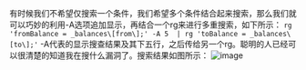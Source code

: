 有时候我们不希望仅搜索一个条件，我们希望多个条件结合起来搜索，那么我们就可以巧妙的利用-A选项追加显示，再结合一个rg来进行多重搜索，如下所示：
`rg 'fromBalance = _balances\[from\];' -A 5  | rg 'toBalance = _balances\[to\];'`
-A代表的显示搜查结果及其下五行，之后传给另一个rg。聪明的人已经可以很清楚的知道我在搜什么漏洞了。搜索结果如图所示：
![image](https://github.com/user-attachments/assets/aa106c50-b72c-4c3a-b655-e5a8856eb1ab)
